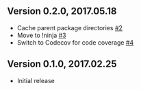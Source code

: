 ## Version 0.2.0, 2017.05.18

* Cache parent package directories [#2](https://github.com/NotNinja/node-pacscan/issues/2)
* Move to !ninja [#3](https://github.com/NotNinja/node-pacscan/issues/3)
* Switch to Codecov for code coverage [#4](https://github.com/NotNinja/node-pacscan/issues/4)

## Version 0.1.0, 2017.02.25

* Initial release
